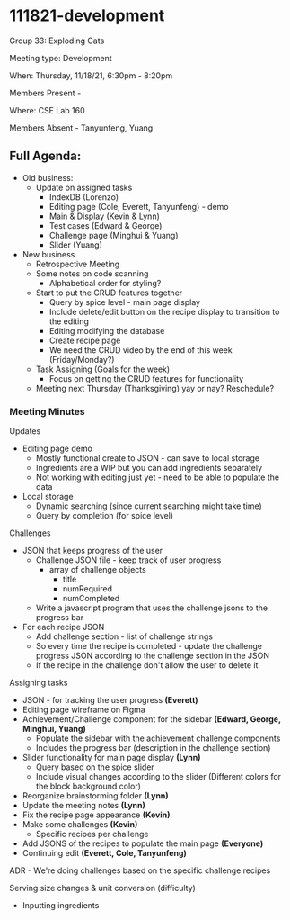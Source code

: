 # 111821-development

Group 33: Exploding Cats

Meeting type: Development

When: Thursday, 11/18/21, 6:30pm - 8:20pm

Members Present -

Where: CSE Lab 160

Members Absent - Tanyunfeng, Yuang

## Full Agenda:

- Old business:
    - Update on assigned tasks
        - IndexDB (Lorenzo)
        - Editing page (Cole, Everett, Tanyunfeng) - demo
        - Main & Display (Kevin & Lynn)
        - Test cases (Edward & George)
        - Challenge page (Minghui & Yuang)
        - Slider (Yuang)
- New business
    - Retrospective Meeting
    - Some notes on code scanning
        - Alphabetical order for styling?
    - Start to put the CRUD features together
        - Query by spice level - main page display
        - Include delete/edit button on the recipe display to transition to the editing
        - Editing modifying the database
        - Create recipe page
        - We need the CRUD video by the end of this week (Friday/Monday?)
    - Task Assigning (Goals for the week)
        - Focus on getting the CRUD features for functionality
    - Meeting next Thursday (Thanksgiving) yay or nay? Reschedule?

### Meeting Minutes

Updates

- Editing page demo
    - Mostly functional create to JSON - can save to local storage
    - Ingredients are a WIP but you can add ingredients separately
    - Not working with editing just yet - need to be able to populate the data
- Local storage
    - Dynamic searching (since current searching might take time)
    - Query by completion (for spice level)

Challenges

- JSON that keeps progress of the user
    - Challenge JSON file - keep track of user progress
        - array of challenge objects
            - title
            - numRequired
            - numCompleted
    - Write a javascript program that uses the challenge jsons to the progress bar
- For each recipe JSON
    - Add challenge section - list of challenge strings
    - So every time the recipe is completed - update the challenge progress JSON according to the challenge section in the JSON
    - If the recipe in the challenge don't allow the user to delete it

Assigning tasks

- JSON - for tracking the user progress **(Everett)**
- Editing page wireframe on Figma
- Achievement/Challenge component for the sidebar **(Edward, George, Minghui, Yuang)**
    - Populate the sidebar with the achievement challenge components
    - Includes the progress bar (description in the challenge section)
- Slider functionality for main page display **(Lynn)**
    - Query based on the spice slider
    - Include visual changes according to the slider (Different colors for the block background color)
- Reorganize brainstorming folder **(Lynn)**
- Update the meeting notes **(Lynn)**
- Fix the recipe page appearance **(Kevin)**
- Make some challenges **(Kevin)**
    - Specific recipes per challenge
- Add JSONS of the recipes to populate the main page **(Everyone)**
- Continuing edit **(Everett, Cole, Tanyunfeng)**

ADR - We're doing challenges based on the specific challenge recipes

Serving size changes & unit conversion (difficulty)

- Inputting ingredients